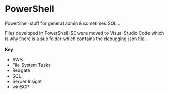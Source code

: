 # PowerShell
PowerShell stuff for general admin & sometimes SQL...

Files developed in PowerShell ISE were moved to Visual Studio Code which is why there is a sub folder which contains the debugging json file..
<br><br>
<b>Key</b>
* AWS
* File System Tasks
* Redgate
* SQL
* Server Insight
* winSCP
